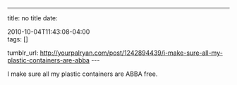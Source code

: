---
title: no title
date:

 2010-10-04T11:43:08-04:00  
tags:  []

tumblr_url:
http://yourpalryan.com/post/1242894439/i-make-sure-all-my-plastic-containers-are-abba
\-\--

I make sure all my plastic containers are ABBA free.
